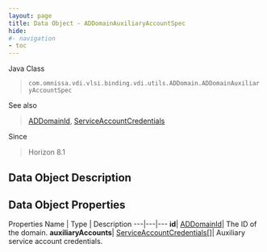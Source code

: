 ```yaml
---
layout: page
title: Data Object - ADDomainAuxiliaryAccountSpec
hide:
#- navigation
- toc
---
```






Java Class
> `com.omnissa.vdi.vlsi.binding.vdi.utils.ADDomain.ADDomainAuxiliaryAccountSpec`

See also
> [ADDomainId](vdi.entity.ADDomainId.md), [ServiceAccountCredentials](vdi.utils.ADDomain.ServiceAccountCredentials.md)

Since
> Horizon 8.1


## Data Object Description

## Data Object Properties
Properties
Name |  Type |  Description
---|---|---
**id**| [ADDomainId](vdi.entity.ADDomainId.md)|  The ID of the domain.
**auxiliaryAccounts**| [ServiceAccountCredentials[]](vdi.utils.ADDomain.ServiceAccountCredentials.md)|  Auxiliary service account credentials.


 
